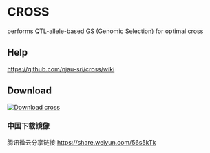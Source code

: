 # CROSS

performs QTL-allele-based GS (Genomic Selection) for optimal cross

## Help

https://github.com/njau-sri/cross/wiki

## Download

[![Download cross](https://a.fsdn.com/con/app/sf-download-button)](https://sourceforge.net/projects/rtm-gwas/files/related/cross/)

### 中国下载镜像

腾讯微云分享链接 https://share.weiyun.com/56s5kTk

